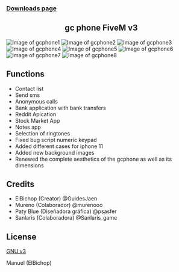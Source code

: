 ### [Downloads page](https://github.com/manueljlz/gcphone)

<h2 align="center">gc phone FiveM v3</h2>

![Image of gcphone1](https://imgur.com/a2ltY4l.png)
![Image of gcphone2](https://imgur.com/HsRSwRk.png)
![Image of gcphone3](https://imgur.com/hPcimYT.png)
![Image of gcphone4](https://imgur.com/UogUOTD.png)
![Image of gcphone5](https://imgur.com/tALSWBL.png)
![Image of gcphone6](https://imgur.com/Z89F1Rj.png)
![Image of gcphone7](https://imgur.com/KcL76Eo.png)
![Image of gcphone8](https://imgur.com/VPlVnzS.png)

## Functions 

  - Contact list
  - Send sms
  - Anonymous calls
  - Bank application with bank transfers
  - Reddit Apication
  - Stock Market App
  - Notes app
  - Selection of ringtones
  - Fixed bug script numeric keypad
  - Added different cases for iphone 11
  - Added new background images
  - Renewed the complete aesthetics of the gcphone as well as its dimensions

## Credits

  - ElBichop (Creator) @GuidesJaen
  - Mureno (Colaborador) @murenooo
  - Paty Blue (Diseñadora gráfica) @psasfer
  - Sanlaris (Colaboradora) @Sanlaris_game


## License

[GNU v3](https://opensource.org/licenses/gpl-3.0.html)

Manuel (ElBichop) 
